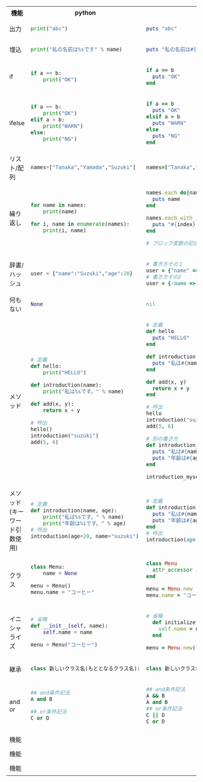 <table>
<tr>

<th>機能</th>
<th>python</th>
<th>ruby</th>
</tr>
<tr>
<td>出力</td>
<td>

```python
print("abc")
```
</td>
<td>
  
```ruby
puts "abc"
```
</td>
</tr>

<tr>
<td>埋込</td>
<td>

```python
print("私の名前は%sです" % name)
```
</td>
<td>
  
```ruby
puts "私の名前は#{name}です"
```
</td>
</tr>

<tr>
<td>if</td>
<td>

```python
if a == b:
    print("OK")
```
</td>
<td>
  
```ruby
if a == b
  puts "OK"
end
```
</td>
</tr>

<tr>
<td>ifelse</td>
<td>

```python
if a == b:
    print("OK")
elif a > b:
    print("WARN")
else:
    print("NG")
```
</td>
<td>
  
```ruby
if a == b
  puts "OK"
elsif a > b
  puts "WARN"
else
  puts "NG"
end
```
</td>
</tr>

<tr>
<td>リスト/配列</td>
<td>

```python
names=["Tanaka","Yamada","Suzuki"]
```
</td>
<td>
  
```ruby
names=["Tanaka","Yamada","Suzuki"]
```
</td>
</tr>

<tr>
<td>繰り返し</td>
<td>

```python
for name in names:
    print(name)

for i, name in enumerate(names):
    print(i, name)
```
</td>
<td>
  
```ruby
names.each do|name|
  puts name
end

names.each_with_index do |name, index|
  puts "#{index}. #{name}"
end

# ブロック変数の記述は|配列の要素として扱う変数名, インデックス番号として扱う変数名|
```
</td>
</tr>

<tr>
<td>辞書/ハッシュ</td>
<td>

```python
user = {"name":"Suzuki","age":20}
```
</td>
<td>
  
```ruby
# 書き方その１
user = {"name" => "Suzuki","age" => 20}
# 書き方その2
user = {:name => "Suzuki", :age => 20}
```
</td>
</tr>

<tr>
<td>何もない</td>
<td>

```python
None
```
</td>
<td>
  
```ruby
nil
```
</td>
</tr>

<tr>
<td>メソッド</td>
<td>

```python
# 定義
def hello:
    print("HELLO")

def introduction(name):
    print("私は%sです。" % name)

def add(x, y):
    return x + y

# 呼出
hello()
introduction("suzuki")
add(5, 6)
```
</td>
<td>
  
```ruby
# 定義
def hello
  puts "HELLO"
end

def introduction(name)
  puts "私は#{name}です。"
end

def add(x, y)
  return x + y
end

# 呼出
hello
introduction("suzuki")
add(5, 6)

# 別の書き方
def introduction_myself name, age
  puts "私は#{name}です。"
  puts "年齢は#{age}です。"
end

introduction_myself "suzuki", 20

```
</td>
</tr>

<tr>
<td>メソッド(キーワード引数使用)</td>
<td>

```python
# 定義
def introduction(name, age):
    print("私は%sです。" % name)
    print("年齢は%iです。" % age)
# 呼出
introduction(age=20, name="suzuki")
```
</td>
<td>
  
```ruby
# 定義
def introduction(name:, age:)
  puts "私は#{name}です。"
  puts "年齢は#{age}です。"
end
# 呼出
introduction(age: 20, name: "suzuki")
```
</td>
</tr>

<tr>
<td>クラス</td>
<td>

```python
class Menu:
    name = None

menu = Menu()
menu.name = "コーヒー"
```
</td>
<td>
  
```ruby
class Menu
  attr_accessor :name
end

menu = Menu.new
menu.name = "コーヒー"

```
</td>
</tr>

<tr>
<td>イニシャライズ</td>
<td>

```python
# 省略
def __init__(self, name):
    self.name = name

menu = Menu("コーヒー")
```
</td>
<td>
  
```ruby
# 省略
  def initialize(name)
    self.name = name
  end

menu = Menu.new("コーヒー")

```
</td>
</tr>

<tr>
<td>継承</td>
<td>

```python
class 新しいクラス名(もととなるクラス名):
```
</td>
<td>
  
```ruby
class 新しいクラス名 < もととなるクラス名
```
</td>
</tr>

<tr>
<td>and or</td>
<td>

```python
## and条件記法
A and B

## or条件記法
C or D
```
</td>
<td>
  
```ruby
## and条件記法
A && B
A and B
## or条件記法
C || D
C or D
```
</td>
</tr>

<tr>
<td>機能</td>
<td>

```python
```
</td>
<td>
  
```ruby
```
</td>
</tr>

<tr>
<td>機能</td>
<td>

```python
```
</td>
<td>
  
```ruby
```
</td>
</tr>

<tr>
<td>機能</td>
<td>

```python
```
</td>
<td>
  
```ruby
```
</td>
</tr>


</table>

